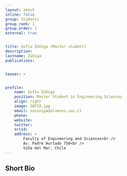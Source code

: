 ```yaml
---
layout: about
inline: false
group: Students
group_rank: 1
group_order: 1
external: true


title: Sofía Zúñiga (Master student)
description: 
lastname: Zúñiga
publications: 


teaser: >


profile:
    name: Sofía Zúñiga
    position: Master Student in Engineering Sciences
    align: right
    image: SOFIA.jpg
    email: sozuniga@alumnos.uai.cl
    phone: 
    website: 
    twitter: 
    orcid: 
    address: >
        Faculty of Engineering and Sciences<br />
        Av. Padre Hurtado 750<br />        
        Viña del Mar, Chile
---
```




## Short Bio

